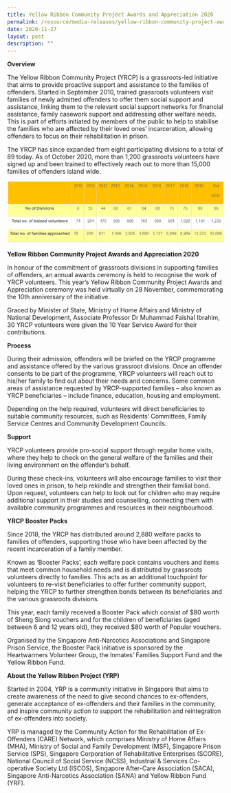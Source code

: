 ```yaml
---
title: Yellow Ribbon Community Project Awards and Appreciation 2020
permalink: /resource/media-releases/yellow-ribbon-community-project-awards-and-appreciation-2020
date: 2020-11-27
layout: post
description: ""
---
```

**Overview**

The Yellow Ribbon Community Project (YRCP) is a grassroots-led initiative that aims to provide proactive support and assistance to the families of offenders. Started in September 2010, trained grassroots volunteers visit families of newly admitted offenders to offer them social support and assistance, linking them to the relevant social support networks for financial assistance, family casework support and addressing other welfare needs. This is part of efforts initiated by members of the public to help to stabilise the families who are affected by their loved ones’ incarceration, allowing offenders to focus on their rehabilitation in prison.

The YRCP has since expanded from eight participating divisions to a total of 89 today. As of October 2020, more than 1,200 grassroots volunteers have signed up and been trained to effectively reach out to more than 15,000 families of offenders island wide.

![](/images/Media%20Releases/YR%20appreciation%202020.png)

**Yellow Ribbon Community Project Awards and Appreciation 2020**

In honour of the commitment of grassroots divisions in supporting families of offenders, an annual awards ceremony is held to recognise the work of YRCP volunteers. This year’s Yellow Ribbon Community Project Awards and Appreciation ceremony was held virtually on 28 November, commemorating the 10th anniversary of the initiative.

Graced by Minister of State, Ministry of Home Affairs and Ministry of National Development, Associate Professor Dr Muhammad Faishal Ibrahim, 30 YRCP volunteers were given the 10 Year Service Award for their contributions.

**Process**

During their admission, offenders will be briefed on the YRCP programme and assistance offered by the various grassroot divisions. Once an offender consents to be part of the programme, YRCP volunteers will reach out to his/her family to find out about their needs and concerns. Some common areas of assistance requested by YRCP-supported families – also known as YRCP beneficiaries – include finance, education, housing and employment.

Depending on the help required, volunteers will direct beneficiaries to suitable community resources, such as Residents’ Committees, Family Service Centres and Community Development Councils.

**Support**

YRCP volunteers provide pro-social support through regular home visits, where they help to check on the general welfare of the families and their living environment on the offender’s behalf.

During these check-ins, volunteers will also encourage families to visit their loved ones in prison, to help rekindle and strengthen their familial bond. Upon request, volunteers can help to look out for children who may require additional support in their studies and counselling, connecting them with available community programmes and resources in their neighbourhood.

**YRCP Booster Packs**

Since 2018, the YRCP has distributed around 2,880 welfare packs to families of offenders, supporting those who have been affected by the recent incarceration of a family member.

Known as ‘Booster Packs’, each welfare pack contains vouchers and items that meet common household needs and is distributed by grassroots volunteers directly to families. This acts as an additional touchpoint for volunteers to re-visit beneficiaries to offer further community support, helping the YRCP to further strengthen bonds between its beneficiaries and the various grassroots divisions.

This year, each family received a Booster Pack which consist of $80 worth of Sheng Siong vouchers and for the children of beneficiaries (aged between 6 and 12 years old), they received $80 worth of Popular vouchers.

Organised by the Singapore Anti-Narcotics Associations and Singapore Prison Service, the Booster Pack initiative is sponsored by the Heartwarmers Volunteer Group, the Inmates’ Families Support Fund and the Yellow Ribbon Fund.

 

**About the Yellow Ribbon Project (YRP)**

Started in 2004, YRP is a community initiative in Singapore that aims to create awareness of the need to give second chances to ex-offenders, generate acceptance of ex-offenders and their families in the community, and inspire community action to support the rehabilitation and reintegration of ex-offenders into society.

YRP is managed by the Community Action for the Rehabilitation of Ex-Offenders (CARE) Network, which comprises Ministry of Home Affairs (MHA), Ministry of Social and Family Development (MSF), Singapore Prison Service (SPS), Singapore Corporation of Rehabilitative Enterprises (SCORE), National Council of Social Service (NCSS), Industrial & Services Co-operative Society Ltd (ISCOS), Singapore After-Care Association (SACA), Singapore Anti-Narcotics Association (SANA) and Yellow Ribbon Fund (YRF).

